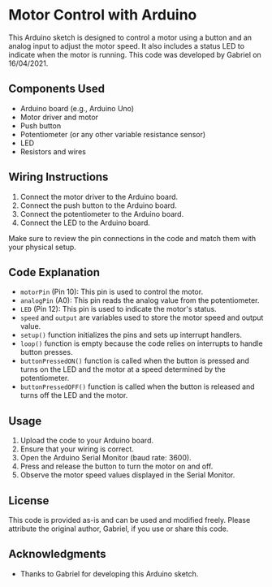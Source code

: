 # Motor Control with Arduino

This Arduino sketch is designed to control a motor using a button and an analog input to adjust the motor speed. It also includes a status LED to indicate when the motor is running. This code was developed by Gabriel on 16/04/2021.

## Components Used

- Arduino board (e.g., Arduino Uno)
- Motor driver and motor
- Push button
- Potentiometer (or any other variable resistance sensor)
- LED
- Resistors and wires

## Wiring Instructions

1. Connect the motor driver to the Arduino board.
2. Connect the push button to the Arduino board.
3. Connect the potentiometer to the Arduino board.
4. Connect the LED to the Arduino board.

Make sure to review the pin connections in the code and match them with your physical setup.

## Code Explanation

- `motorPin` (Pin 10): This pin is used to control the motor.
- `analogPin` (A0): This pin reads the analog value from the potentiometer.
- `LED` (Pin 12): This pin is used to indicate the motor's status.
- `speed` and `output` are variables used to store the motor speed and output value.
- `setup()` function initializes the pins and sets up interrupt handlers.
- `loop()` function is empty because the code relies on interrupts to handle button presses.
- `buttonPressedON()` function is called when the button is pressed and turns on the LED and the motor at a speed determined by the potentiometer.
- `buttonPressedOFF()` function is called when the button is released and turns off the LED and the motor.

## Usage

1. Upload the code to your Arduino board.
2. Ensure that your wiring is correct.
3. Open the Arduino Serial Monitor (baud rate: 3600).
4. Press and release the button to turn the motor on and off.
5. Observe the motor speed values displayed in the Serial Monitor.

## License

This code is provided as-is and can be used and modified freely. Please attribute the original author, Gabriel, if you use or share this code.

## Acknowledgments

- Thanks to Gabriel for developing this Arduino sketch.

